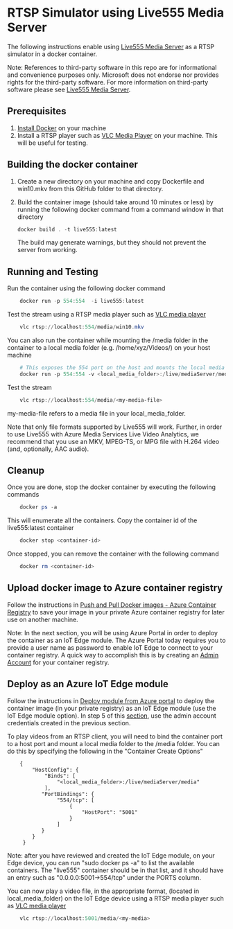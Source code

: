 # RTSP Simulator using Live555 Media Server

The following instructions enable using [Live555 Media Server](http://www.live555.com/mediaServer/) as a RTSP simulator in a docker container.

Note: References to third-party software in this repo are for informational and convenience purposes only. Microsoft does not endorse nor provides rights for the third-party software. For more information on third-party software please see [Live555 Media Server](http://www.live555.com/mediaServer/).

## Prerequisites
1. [Install Docker](http://docs.docker.com/docker-for-windows/install/) on your machine
2. Install a RTSP player such as [VLC Media Player](http://www.videolan.org/vlc/) on your machine. This will be useful for testing.

## Building the docker container

1. Create a new directory on your machine and copy Dockerfile and win10.mkv from this GitHub folder to that directory.
2. Build the container image (should take around 10 minutes or less) by running the following docker command from a command window in that directory

    ```powershell
    docker build . -t live555:latest
    ```

    The build may generate warnings, but they should not prevent the server from working.

## Running and Testing

Run the container using the following docker command

```powershell
    docker run -p 554:554  -i live555:latest
```


Test the stream using a RTSP media player such as [VLC media player](https://www.videolan.org/vlc/)

```powershell
    vlc rtsp://localhost:554/media/win10.mkv
```

You can also run the container while mounting the /media folder in the container to a local media folder (e.g. /home/xyz/Videos/) on your host machine

```powershell
    # This exposes the 554 port on the host and mounts the local media folder to the /media folder in the server
    docker run -p 554:554 -v <local_media_folder>:/live/mediaServer/media -i live555:latest 
```

Test the stream

```powershell
    vlc rtsp://localhost:554/media/<my-media-file>
```

my-media-file refers to a media file in your local_media_folder. 

Note that only file formats supported by Live555 will work. Further, in order to use Live555 with Azure Media Services Live Video Analytics, we recommend that you use an MKV, MPEG-TS, or MPG file with H.264 video (and, optionally, AAC audio).

## Cleanup

Once you are done, stop the docker container by executing the following commands

```powershell
    docker ps -a 
```

This will enumerate all the containers. Copy the container id of the live555:latest container

```powershell
    docker stop <container-id> 
```

Once stopped, you can remove the container with the following command

```powershell
    docker rm <container-id> 
```

## Upload docker image to Azure container registry

Follow the instructions in [Push and Pull Docker images  - Azure Container Registry](http://docs.microsoft.com/en-us/azure/container-registry/container-registry-get-started-docker-cli) to save your image in your private Azure container registry for later use on another machine.

Note: In the next section, you will be using Azure Portal in order to deploy the container as an IoT Edge module. The Azure Portal today requires you to provide a user name as password to enable IoT Edge to connect to your container registry. A quick way to accomplish this is by creating an [Admin Account](https://docs.microsoft.com/en-us/azure/container-registry/container-registry-authentication#admin-account) for your container registry.

## Deploy as an Azure IoT Edge module

Follow the instructions in [Deploy module from Azure portal](https://docs.microsoft.com/en-us/azure/iot-edge/how-to-deploy-modules-portal) to deploy the container image (in your private registry) as an IoT Edge module (use the IoT Edge module option). In step 5 of this [section](https://docs.microsoft.com/en-us/azure/iot-edge/how-to-deploy-modules-portal#configure-a-deployment-manifest), use the admin account credentials created in the previous section.

To play videos from an RTSP client, you will need to bind the container port to a host port and mount a local media folder to the /media folder. You can do this by specifying the following in the "Container Create Options"

```
    {
        "HostConfig": {
            "Binds": [
                "<local_media_folder>:/live/mediaServer/media"
            ],
           "PortBindings": {
                "554/tcp": [
                    {
                        "HostPort": "5001"
                    }
                ]
           }
        }
     }
```
Note: after you have reviewed and created the IoT Edge module, on your Edge device, you can run "sudo docker ps -a" to list the available containers. The "live555" container should be in that list, and it should have an entry such as "0.0.0.0:5001->554/tcp" under the PORTS column.

You can now play a video file, in the appropriate format, (located in local_media_folder) on the IoT Edge device using a RTSP media player such as [VLC media player](https://www.videolan.org/vlc/)

```powershell
    vlc rtsp://localhost:5001/media/<my-media>
```
